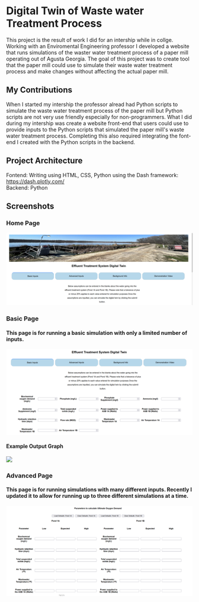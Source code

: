 # Digital Twin of Waste water Treatment Process
This project is the result of work I did for an intership while in collge. Working with an Enviromental Engineering professor I developed a website that runs simulations of the waster water treatment process of a paper mill operating out of Agusta Georgia. The goal of this project was to create tool that the paper mill could use to simulate their waste water treatment process and make changes without affecting the actual paper mill.

## My Contributions
When I started my intership the professor alread had Python scripts to simulate the waste water treatment process of the paper mill but Python scripts are not very use friendly especially for non-programmers. What I did during my intership was create a website front-end that users could use to provide inputs to the Python scripts that simulated the paper mill's waste water treatment process. Completing this also required integrating the font-end I created with the Python scripts in the backend. 

## Project Architecture

Fontend: Writing using HTML, CSS, Python using the Dash framework: https://dash.plotly.com/ \
Backend: Python

## Screenshots

### Home Page
![](./screenshots/home.PNG)

### Basic Page
#### This page is for running a basic simulation with only a limited number of inputs. 

![](./screenshots/basic.PNG)

#### Example Output Graph

![](./screenshots/basic-grap.PNG)

### Advanced Page
#### This page is for running simulations with many different inputs. Recently I updated it to allow for running up to three different simulations at a time.

![](./screenshots/advanced.PNG)




